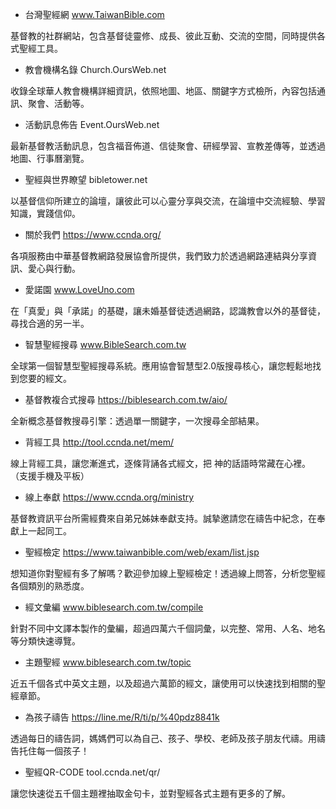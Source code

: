 - 台灣聖經網 www.TaiwanBible.com

基督教的社群網站，包含基督徒靈修、成長、彼此互動、交流的空間，同時提供各式聖經工具。

- 教會機構名錄 Church.OursWeb.net

收錄全球華人教會機構詳細資訊，依照地圖、地區、關鍵字方式檢所，內容包括通訊、聚會、活動等。

- 活動訊息佈告 Event.OursWeb.net

最新基督教活動訊息，包含福音佈道、信徒聚會、研經學習、宣教差傳等，並透過地圖、行事曆瀏覽。

- 聖經與世界瞭望 bibletower.net

以基督信仰所建立的論壇，讓彼此可以心靈分享與交流，在論壇中交流經驗、學習知識，實踐信仰。

- 關於我們 https://www.ccnda.org/

各項服務由中華基督教網路發展協會所提供，我們致力於透過網路連結與分享資訊、愛心與行動。



- 愛諾園 www.LoveUno.com

在「真愛」與「承諾」的基礎，讓未婚基督徒透過網路，認識教會以外的基督徒，尋找合適的另一半。

- 智慧聖經搜尋 www.BibleSearch.com.tw

全球第一個智慧型聖經搜尋系統。應用協會智慧型2.0版搜尋核心，讓您輕鬆地找到您要的經文。

- 基督教複合式搜尋 https://biblesearch.com.tw/aio/

全新概念基督教搜尋引擎：透過單一關鍵字，一次搜尋全部結果。

- 背經工具 http://tool.ccnda.net/mem/

線上背經工具，讓您漸進式，逐條背誦各式經文，把 神的話語時常藏在心裡。 （支援手機及平板）

- 線上奉獻 https://www.ccnda.org/ministry

基督教資訊平台所需經費來自弟兄姊妹奉獻支持。誠摯邀請您在禱告中紀念，在奉獻上一起同工。

- 聖經檢定 https://www.taiwanbible.com/web/exam/list.jsp

想知道你對聖經有多了解嗎？歡迎參加線上聖經檢定！透過線上問答，分析您聖經各個類別的熟悉度。

- 經文彙編 www.biblesearch.com.tw/compile

針對不同中文譯本製作的彙編，超過四萬六千個詞彙，以完整、常用、人名、地名等分類快速導覽。

- 主題聖經 www.biblesearch.com.tw/topic

近五千個各式中英文主題，以及超過六萬節的經文，讓使用可以快速找到相關的聖經章節。

- 為孩子禱告 https://line.me/R/ti/p/%40pdz8841k

透過每日的禱告詞，媽媽們可以為自己、孩子、學校、老師及孩子朋友代禱。用禱告托住每一個孩子！

- 聖經QR-CODE tool.ccnda.net/qr/

讓您快速從五千個主題裡抽取金句卡，並對聖經各式主題有更多的了解。

 